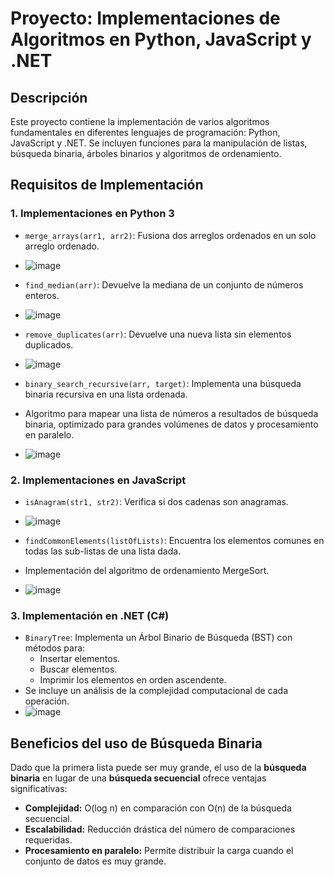 # Proyecto: Implementaciones de Algoritmos en Python, JavaScript y .NET

## Descripción
Este proyecto contiene la implementación de varios algoritmos fundamentales en diferentes lenguajes de programación: Python, JavaScript y .NET.
Se incluyen funciones para la manipulación de listas, búsqueda binaria, árboles binarios y algoritmos de ordenamiento.

## Requisitos de Implementación
### 1. Implementaciones en **Python 3**
- `merge_arrays(arr1, arr2)`: Fusiona dos arreglos ordenados en un solo arreglo ordenado.
- ![image](https://github.com/user-attachments/assets/d65a9aa0-51b5-4859-83a3-8ac2f16e55dc)

- `find_median(arr)`: Devuelve la mediana de un conjunto de números enteros.
- ![image](https://github.com/user-attachments/assets/95795574-60fc-40f4-8b90-be0dacacf661)

- `remove_duplicates(arr)`: Devuelve una nueva lista sin elementos duplicados.
- ![image](https://github.com/user-attachments/assets/4df5e89a-85b9-41ef-9984-95bca6f8ca80)

- `binary_search_recursive(arr, target)`: Implementa una búsqueda binaria recursiva en una lista ordenada.
- Algoritmo para mapear una lista de números a resultados de búsqueda binaria, optimizado para grandes volúmenes de datos y procesamiento en paralelo.
- ![image](https://github.com/user-attachments/assets/0e91924f-0041-4ede-8eaf-ab39da520a7f)


### 2. Implementaciones en **JavaScript**
- `isAnagram(str1, str2)`: Verifica si dos cadenas son anagramas.
- ![image](https://github.com/user-attachments/assets/99cab475-eae8-4b4b-a653-f6fc1686d3d3)

- `findCommonElements(listOfLists)`: Encuentra los elementos comunes en todas las sub-listas de una lista dada.
- Implementación del algoritmo de ordenamiento MergeSort.
- ![image](https://github.com/user-attachments/assets/5312ee1a-9e7a-428e-89c0-59bb8649ac91)


### 3. Implementación en **.NET (C#)**
- `BinaryTree`: Implementa un Árbol Binario de Búsqueda (BST) con métodos para:
  - Insertar elementos.
  - Buscar elementos.
  - Imprimir los elementos en orden ascendente.
- Se incluye un análisis de la complejidad computacional de cada operación.
- ![image](https://github.com/user-attachments/assets/562073ed-a3d6-4a75-8a12-c1b573a0c88b)


## Beneficios del uso de Búsqueda Binaria
Dado que la primera lista puede ser muy grande, el uso de la **búsqueda binaria** en lugar de una **búsqueda secuencial** ofrece ventajas significativas:
- **Complejidad:** O(log n) en comparación con O(n) de la búsqueda secuencial.
- **Escalabilidad:** Reducción drástica del número de comparaciones requeridas.
- **Procesamiento en paralelo:** Permite distribuir la carga cuando el conjunto de datos es muy grande.



